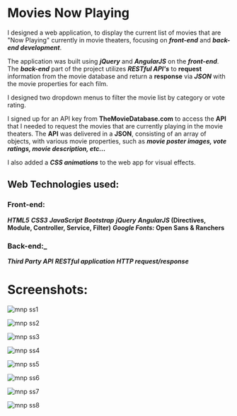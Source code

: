 # Movies Now Playing

I designed a web application, to display the current list of movies that are "Now Playing" currently in movie theaters, focusing on **_front-end_** and **_back-end development_**.

The application was built using **_jQuery_** and **_AngularJS_** on the **_front-end_**. The **_back-end_** part of the project utilizes **_RESTful API's_** to **request** information from the movie database and return a **response** via **_JSON_** with the movie properties for each film.

I designed two dropdown menus to filter the movie list by category or vote rating.

I signed up for an API key from **TheMovieDatabase.com** to access the **API** that I needed to request the movies that are currently playing in the movie theaters. The **API** was delivered in a **JSON**, consisting of an array of objects, with various movie properties, such as **_movie poster images, vote ratings, movie description, etc..._**

I also added a **_CSS animations_** to the web app for visual effects.

## Web Technologies used:
### **Front-end:**
**_HTML5_**
**_CSS3_**
**_JavaScript_**
**_Bootstrap_**
**_jQuery_**
**_AngularJS_ (Directives, Module, Controller, Service, Filter)**
**_Google Fonts:_ Open Sans & Ranchers**
### **Back-end:_**
**_Third Party API_**
**_RESTful application_**
**_HTTP request/response_**

# Screenshots:

![mnp ss1](https://user-images.githubusercontent.com/24735848/32697349-7d084082-c743-11e7-8c09-635c8f51e4b9.png)

![mnp ss2](https://user-images.githubusercontent.com/24735848/32697350-7d20d64c-c743-11e7-8175-6d74206cae9b.png)

![mnp ss3](https://user-images.githubusercontent.com/24735848/32697351-7d398336-c743-11e7-9563-82f1ba1e9969.png)

![mnp ss4](https://user-images.githubusercontent.com/24735848/32697352-7d512752-c743-11e7-97c9-ebb459c43f19.png)

![mnp ss5](https://user-images.githubusercontent.com/24735848/32697353-7d6847a2-c743-11e7-8d3d-d7a817106a3c.png)

![mnp ss6](https://user-images.githubusercontent.com/24735848/32697354-7d7f857a-c743-11e7-83b9-7e79e8a19c2e.png)

![mnp ss7](https://user-images.githubusercontent.com/24735848/32697355-7db89310-c743-11e7-89a5-4b596df664aa.png)

![mnp ss8](https://user-images.githubusercontent.com/24735848/32697356-7dd4b50e-c743-11e7-99b3-d7dea57fe1dd.png)
